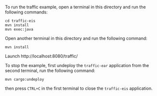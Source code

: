 To run the traffic example, open a terminal in this directory and run the following commands:
```
cd traffic-eis
mvn install
mvn exec:java
```
Open another terminal in this directory and run the following command:
```
mvn install
```
Launch http://localhost:8080/traffic/

To stop the example, first undeploy the `traffic-ear` application from the second terminal, run the following command:
```
mvn cargo:undeploy
```
then press `CTRL+C` in the first terminal to close the `traffic-eis` application.